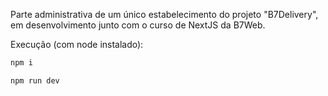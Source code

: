 Parte administrativa de um único estabelecimento do projeto "B7Delivery", em desenvolvimento junto com o curso de NextJS da B7Web.

Execução (com node instalado):
```bash
npm i

npm run dev
```
